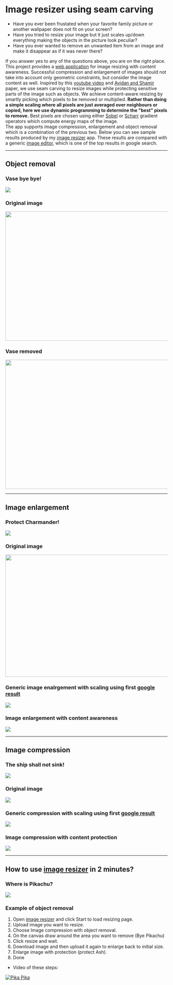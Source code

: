 # Image resizer using seam carving
- Have you ever been frustated when your favorite family picture or another wallpaper does not fit on your screen?
- Have you tried to resize your image but it just scales up/down everything making the objects in the picture look peculiar?
- Have you ever wanted to remove an unwanted item from an image and make it disappear as if it was never there?

If you answer yes to any of the questions above, you are on the right place. This project provides a [web application]() for image resizing with content awareness. Successful compression and enlargement of images should not take into account only  geometric constraints, but consider the image content as well. Inspired by this [youtube video](http://www.youtube.com/watch?v=vIFCV2spKtg) and [Avidan and Shamir](http://graphics.cs.cmu.edu/courses/15-463/2007_fall/hw/proj2/imret.pdf) paper, we use seam carving to resize images while protecting sensitive parts of the image such as objects. We achieve content-aware resizing by smartly picking which pixels to be removed or multiplied. **Rather than doing a simple scaling where all pixels are just averaged over neighbours or copied, here we use dynamic programming to determine the "best" pixels to remove.** Best pixels are chosen using either [Sobel](https://en.wikipedia.org/wiki/Sobel_operator) or [Scharr](https://en.wikipedia.org/wiki/Sobel_operator) gradient operators which  compute energy maps of the image.  
The app supports image compression, enlargement and object removal which is a combination of the previous two. Below you can see sample results produced by my [image resizer]() app. These results are compared with a generic [image editor](https://resizeimage.net/), which is one of the top results in google search.

------------------------------------------------------------------------------------
## Object removal
### Vase bye bye!
![](results/object_removal/sofa.gif)

### Original image
<img src="results/object_removal/sofa.jpg" width = "600" height="402">

### Vase removed
<img src="results/object_removal/sofa_removed.jpeg" width = "600" height="402">

------------------------------------------------------------------------------------
## Image enlargement

### Protect Charmander!
![](results/image_enlargement/charmander.gif)

### Original image
<!-- ![](results/image_enlargement/charmander_Original.png) -->
<img src="results/image_enlargement/charmander_Original.png" width = "600" height="380">

### Generic image enalrgement with scaling using first [google result](https://resizeimage.net/)
![](results/image_enlargement/charmander_Scale.png)

### Image enlargement with content awareness
![](results/image_enlargement/charmander_ImageResizer.png)

------------------------------------------------------------------------------------
## Image compression

### The ship shall not sink!
![](results/image_compression/ship.gif)

### Original image
![](results/image_compression/ship_Original.jpg)

### Generic compression with scaling using first [google result](https://resizeimage.net/) 
![](results/image_compression/ship_Scale.jpg)

### Image compression with content protection
![](results/image_compression/ship_ImageResizer.jpg)

------------------------------------------------------------------------------------
## How to use [image resizer]() in 2 minutes?

### Where is Pikachu?
![](results/ash.gif)

### Example of object removal
1. Open [image resizer]() and click Start to load resizing page.
2. Upload image you want to resize.
3. Choose Image compression with object removal.
4. On the canvas draw around the area you want to remove (Bye Pikachu)
5. Click resize and wait.
6. Download image and then upload it again to enlarge back to initial size.
7. Enlarge image with protection (protect Ash).
8. Done
- Video of these steps:

[![Pika Pika](results/thumbnail.png)](https://www.youtube.com/watch?v=O7b6AzBf0EA&feature=youtu.be)
